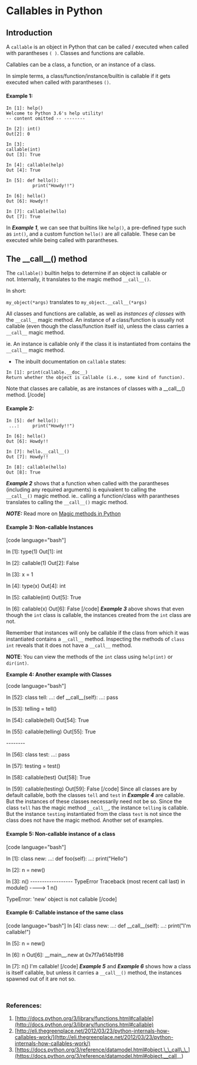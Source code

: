 # Callables in Python


## Introduction

A `callable` is an object in Python that can be called / executed when called with parantheses `( )`. Classes and functions are callable.

Callables can be a class, a function, or an instance of a class. 

In simple terms, a class/function/instance/builtin is callable if it gets executed when called with parantheses `()`.

#### Example 1:

```python3
In [1]: help() 
Welcome to Python 3.6's help utility! 
-- content omitted -- -------- 

In [2]: int() 
Out[2]: 0

In [3]: 
callable(int) 
Out [3]: True

In [4]: callable(help) 
Out [4]: True

In [5]: def hello():
          print("Howdy!!")

In [6]: hello() 
Out [6]: Howdy!!

In [7]: callable(hello) 
Out [7]: True 
```

In _**Example 1**_, we can see that builtins like `help()`, a pre-defined type such as `int()`, and a custom function `hello()` are all callable. These can be executed while being called with parantheses.

## The \_\_call\_\_() method

The `callable()` builtin helps to determine if an object is callable or not. Internally, it translates to the magic method `__call__()`.

In short:

`my_object(*args)` translates to `my_object.__call__(*args)`

All classes and functions are callable, as well as _instances of classes_ with the `__call__` magic method. An instance of a class/function is usually not callable (even though the class/function itself is), unless the class carries a `__call__` magic method.

ie. An instance is callable only if the class it is instantiated from contains the `__call__` magic method.

- The inbuilt documentation on `callable` states:

```python3
In [1]: print(callable.__doc__) 
Return whether the object is callable (i.e., some kind of function).
```` 

Note that classes are callable, as are instances of classes with a \_\_call\_\_() method. \[/code\]

#### Example 2:

```python3
In [5]: def hello():
 ...:     print("Howdy!!")

In [6]: hello() 
Out [6]: Howdy!!

In [7]: hello.__call__() 
Out [7]: Howdy!!

In [8]: callable(hello) 
Out [8]: True 
```

 _**Example 2**_ shows that a function when called with the parantheses (including any required arguments) is equivalent to calling the `__call__()` magic method. ie.. calling a function/class with parantheses translates to calling the `__call__()` magic method.

_**NOTE:**_ Read more on [Magic methods in Python](https://arvimal.blog/2016/06/02/magic-methods-in-python/)

#### Example 3: Non-callable Instances

\[code language="bash"\]

In \[1\]: type(1) Out\[1\]: int

In \[2\]: callable(1) Out\[2\]: False

In \[3\]: x = 1

In \[4\]: type(x) Out\[4\]: int

In \[5\]: callable(int) Out\[5\]: True

In \[6\]: callable(x) Out\[6\]: False \[/code\] _**Example 3**_ above shows that even though the `int` class is callable, the instances created from the `int` class are not.

Remember that instances will only be callable if the class from which it was instantiated contains a `__call__` method. Inspecting the methods of `class int` reveals that it does not have a `__call__` method.

**NOTE**: You can view the methods of the `int` class using `help(int)` or `dir(int)`.

**Example 4: Another example with Classes**

\[code language="bash"\]

In \[52\]: class tell: ...: def \_\_call\_\_(self): ...: pass

In \[53\]: telling = tell()

In \[54\]: callable(tell) Out\[54\]: True

In \[55\]: callable(telling) Out\[55\]: True

\--------

In \[56\]: class test: ...: pass

In \[57\]: testing = test()

In \[58\]: callable(test) Out\[58\]: True

In \[59\]: callable(testing) Out\[59\]: False \[/code\] Since all classes are by default callable, both the classes `tell` and `test` in _**Example 4**_ are callable. But the instances of these classes necessarily need not be so. Since the class `tell` has the magic method `__call__`, the instance `telling` is callable. But the instance `testing` instantiated from the class `test` is not since the class does not have the magic method. Another set of examples.

#### Example 5: Non-callable instance of a class

\[code language="bash"\]

In \[1\]: class new: ...: def foo(self): ...: print("Hello")

In \[2\]: n = new()

In \[3\]: n() ------------------ TypeError Traceback (most recent call last) in module() ----> 1 n()

TypeError: 'new' object is not callable \[/code\]

#### Example 6: Callable instance of the same class

\[code language="bash"\] In \[4\]: class new: ...: def \_\_call\_\_(self): ...: print("I'm callable!")

In \[5\]: n = new()

In \[6\]: n Out\[6\]: \_\_main\_\_.new at 0x7f7a614b1f98

In \[7\]: n() I'm callable! \[/code\] _**Example 5**_ and _**Example 6**_ shows how a class is itself callable, but unless it carries a `__call__()` method, the instances spawned out of it are not so.

 

### References:

1. [http://docs.python.org/3/library/functions.html#callable](http://docs.python.org/3/library/functions.html#callable)
2. [http://eli.thegreenplace.net/2012/03/23/python-internals-how-callables-work/](http://eli.thegreenplace.net/2012/03/23/python-internals-how-callables-work/)
3. [https://docs.python.org/3/reference/datamodel.html#object.\_\_call\_\_](https://docs.python.org/3/reference/datamodel.html#object.__call__)

